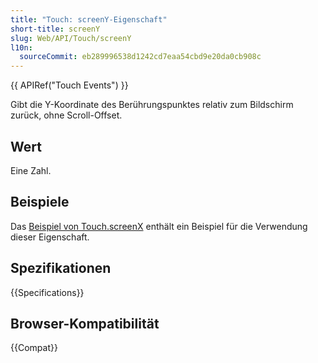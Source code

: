 ```yaml
---
title: "Touch: screenY-Eigenschaft"
short-title: screenY
slug: Web/API/Touch/screenY
l10n:
  sourceCommit: eb289996538d1242cd7eaa54cbd9e20da0cb908c
---
```


{{ APIRef("Touch Events") }}

Gibt die Y-Koordinate des Berührungspunktes relativ zum Bildschirm zurück, ohne Scroll-Offset.

## Wert

Eine Zahl.

## Beispiele

Das [Beispiel von Touch.screenX](/de/docs/Web/API/Touch/screenX#examples) enthält ein Beispiel für die Verwendung dieser Eigenschaft.

## Spezifikationen

{{Specifications}}

## Browser-Kompatibilität

{{Compat}}
